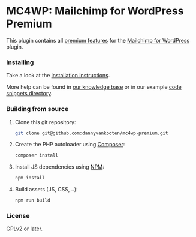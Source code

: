 # MC4WP: Mailchimp for WordPress Premium

This plugin contains all [premium features](https://www.mc4wp.com/#premium-features) for the [Mailchimp for WordPress](https://www.mc4wp.com/) plugin.


### Installing

Take a look at the [installation instructions](https://www.mc4wp.com/kb/installation-instructions/).

More help can be found in [our knowledge base](https://www.mc4wp.com/kb/) or in our example [code snippets directory](https://github.com/ibericode/mailchimp-for-wordpress/tree/master/sample-code-snippets).

### Building from source

1. Clone this git repository:
    ```bash
    git clone git@github.com:dannyvankooten/mc4wp-premium.git
    ```
2. Create the PHP autoloader using [Composer](https://getcomposer.org/):
    ```bash
    composer install 
    ```
3. Install JS dependencies using [NPM](https://www.npmjs.com/):
    ```bash 
    npm install
    ```
4. Build assets (JS, CSS, ..):
    ```bash
    npm run build
    ```

### License

GPLv2 or later.

